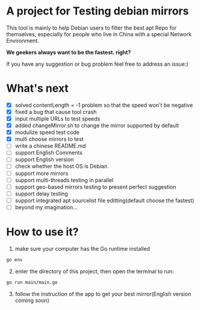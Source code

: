 # A project for Testing debian mirrors
This tool is mainly to help Debian users to filter the best apt Repo for themselves,
especially for people who live in China with a special Network Environment.

**We geekers always want to be the fastest. right?**

If you have any suggestion or bug problem feel free to address an issue:)

# What's next
- [x] solved contentLength = -1 problem so that the speed won't be negative
- [x] fixed a bug that cause tool crash
- [x] input multiple URLs to test speeds
- [x] added changeMirror.sh to change the mirror supported by default
- [x] modulize speed test code
- [x] multi choose mirrors to test
- [ ] write a chinese README.md
- [ ] support English Comments
- [ ] support English version
- [ ] check whether the host OS is Debian
- [ ] support more mirrors
- [ ] support multi-threads testing in parallel
- [ ] support geo-based mirrors testing to present perfect suggestion
- [ ] support delay testing
- [ ] support integrated apt sourcelist file editting(default choose the fastest)
- [ ] beyond my imagination...

# How to use it?
1. make sure your computer has the Go runtime installed
```bash
go env
```
2. enter the directory of this project, then open the terminal to run:
```bash
go run main/main.go
```
3. follow the instruction of the app to get your best mirror(English version 
coming soon)
